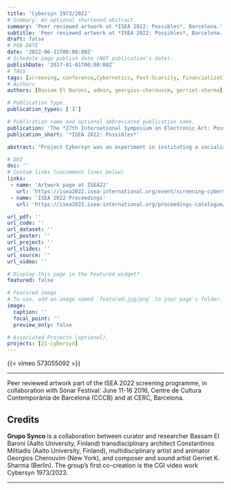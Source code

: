 ```yaml
---
title: 'Cybersyn 1973/2022'
# Summary. An optional shortened abstract.
summary: 'Peer reviewed artwork at *ISEA 2022: Possibles*, Barcelona.'
subtitle: 'Peer reviewed artwork at *ISEA 2022: Possibles*, Barcelona.'
draft: false
# PUB DATE
date: '2022-06-11T00:00:00Z' 
# Schedule page publish date (NOT publication's date).
publishDate: '2017-01-01T00:00:00Z'
# TAGS 
tags: [screening, conference,Cybernetics, Post-Scarcity, Financialization, Repurposing Infrastructures, Sci-Fi]
# Authors
authors: [Bassam El Baroni, admin, georgios-cherouvim, gerriet-sharma]

# Publication type.
publication_types: ['1']

# Publication name and optional abbreviated publication name.
publication: 'The *27th International Symposium on Electronic Art: Possibles* (ISEA), Barcelona.'
publication_short: '*ISEA 2022: Possibles*'

abstract: "Project Cybersyn was an experiment in instituting a socialist networked economy embraced by the short-lived Salvador Allende government of Chile (1970 – 1973) and developed together with the British cybernetician Stafford Beer. For the past decade, Project Cybersyn has been a recurrent reference – a best practice from the past – in discussions around the repurposing of hegemonic technological infrastructures and their redirection towards more equitable economic and social practices. The iconic image of Project Cybersyn’s control room – with its sci-fi appearance – represents a technical and aesthetic object that alludes to negotiation, democratic decision making, and social welfare. The allure of this image is the starting point for the video which proposes that desires for post-scarcity and postcapitalist economics must grapple with the shifts in the political, economic, and technological conditions of possibility that have transpired since Project Cybersyn. To this end the control room image itself becomes a platform for alien mutations, philosophical speculations, and social commitments. What would it take to reimagine the artefactual Cybersyn for our hyper-financialized day and age? For this work, curator and researcher Bassam El Baroni and transdisciplinary architect Constantinos Miltiadis collaborated with multidisciplinary artist and animator Georgios Cherouvim, and composer and sound artist Gerriet K. Sharma to bring this question to life."

# DOI 
doi: ''
# Custom links (uncomment lines below)
links:
 - name: 'Artwork page at ISEA22'
   url: 'https://isea2022.isea-international.org/event/screening-cybersyn-1973-2023/'
 - name: 'ISEA 2022 Proceedings'
   url: 'https://isea2022.isea-international.org/proceedings-catalogue/'

url_pdf: ''
url_code: ''
url_dataset: ''
url_poster: ''
url_project: ''
url_slides: ''
url_source: ''
url_video: ''

# Display this page in the Featured widget?
featured: false

# Featured image
# To use, add an image named `featured.jpg/png` to your page's folder.
image:
  caption: ''
  focal_point: ''
  preview_only: false

# Associated Projects (optional).
projects: [21-cybersyn]
---
```


{{< vimeo 573055092 >}}

---

Peer reviewed artwork part of the ISEA 2022 screening programme, in collaboration with  Sónar Festival: June 11-16 2016, Centre de Cultura Contemporània de Barcelona (CCCB) and at CERC, Barcelona. 
## Credits

**Grupo Synco** is a collaboration between curator and researcher Bassam El Baroni (Aalto University, Finland) transdisciplinary architect Constantinos Miltiadis (Aalto University, Finland), multidisciplinary artist and animator Georgios Cherouvim (New York), and composer and sound artist Gerriet K. Sharma (Berlin). The group’s first co-creation is the CGI video work Cybersyn 1973/2023.

---



